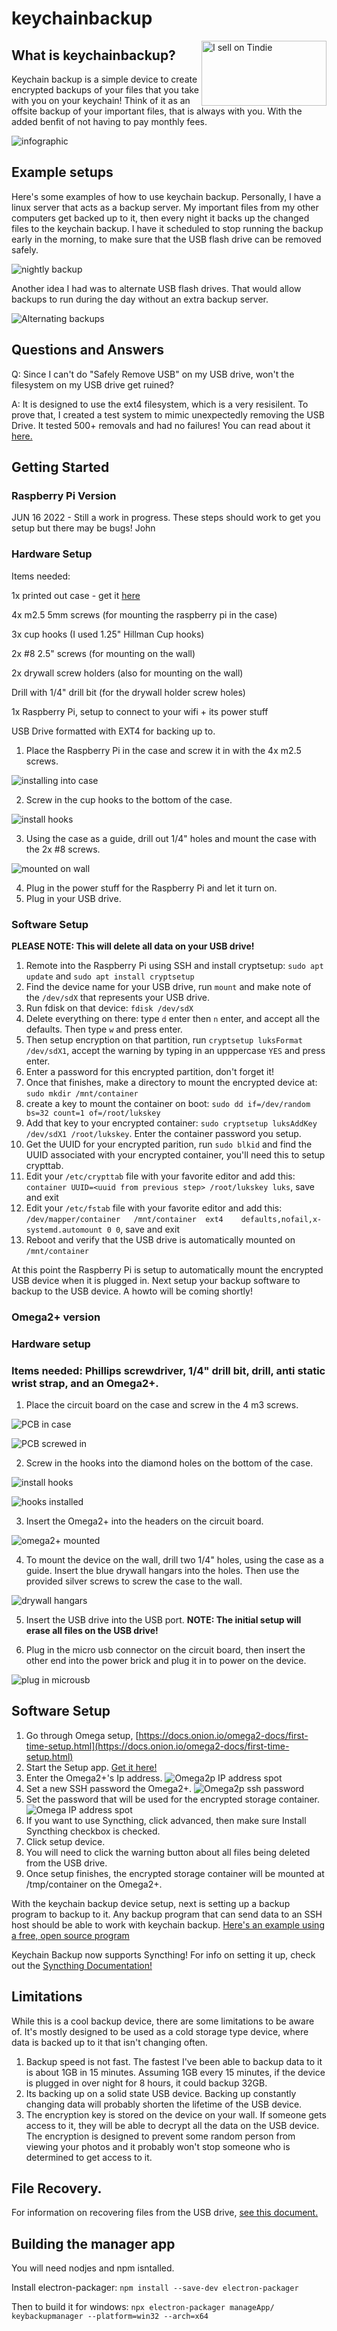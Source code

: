 
# keychainbackup

<a href="https://www.tindie.com/stores/thinklearndo/?ref=offsite_badges&utm_source=sellers_thinklearndo&utm_medium=badges&utm_campaign=badge_large"><img align="right" src="https://d2ss6ovg47m0r5.cloudfront.net/badges/tindie-larges.png" alt="I sell on Tindie" width="200" height="104"></a>

## What is keychainbackup?

Keychain backup is a simple device to create encrypted backups of your files that you take with you on your keychain! Think of it as an offsite backup of your important files, that is always with you. With the added benfit of not having to pay monthly fees.

![infographic](pictures/infographic.png)

## Example setups

Here's some examples of how to use keychain backup. Personally, I have a linux server that acts as a backup server. My important files from my other computers get backed up to it, then every night it backs up the changed files to the keychain backup. I have it scheduled to stop running the backup early in the morning, to make sure that the USB flash drive can be removed safely.

![nightly backup](pictures/nightly_backup.png)

Another idea I had was to alternate USB flash drives. That would allow backups to run during the day without an extra backup server.

![Alternating backups](pictures/alternating_backups.png)

## Questions and Answers

Q: Since I can't do "Safely Remove USB" on my USB drive, won't the filesystem on my USB drive get ruined?

A: It is designed to use the ext4 filesystem, which is a very resisilent. To prove that, I created a test system to mimic unexpectedly removing the USB Drive. It tested 500+ removals and had no failures! You can read about it [here.](docs/TestingResults.md)

## Getting Started

### Raspberry Pi Version

JUN 16 2022 - Still a work in progress. These steps should work to get you setup but there may be bugs! John

### Hardware Setup

Items needed:

1x printed out case - get it [here](case/raspberry_pi_case.stl)

4x m2.5 5mm screws (for mounting the raspberry pi in the case)

3x cup hooks (I used 1.25" Hillman Cup hooks)

2x #8 2.5" screws (for mounting on the wall)

2x drywall screw holders (also for mounting on the wall)

Drill with 1/4" drill bit (for the drywall holder screw holes)

1x Raspberry Pi, setup to connect to your wifi + its power stuff

USB Drive formatted with EXT4 for backing up to.

1. Place the Raspberry Pi in the case and screw it in with the 4x m2.5 screws.

![installing into case](pictures/install_raspberry_pi.jpg)

2. Screw in the cup hooks to the bottom of the case.

![install hooks](pictures/insert_hook_pi.jpg)

3. Using the case as a guide, drill out 1/4" holes and mount the case with the 2x #8 screws.

![mounted on wall](pictures/pi_mounted.jpg)

4. Plug in the power stuff for the Raspberry Pi and let it turn on.
5. Plug in your USB drive.


### Software Setup

**PLEASE NOTE: This will delete all data on your USB drive!**

1. Remote into the Raspberry Pi using SSH and install cryptsetup: ```sudo apt update``` and ```sudo apt install cryptsetup```
2. Find the device name for your USB drive, run ```mount``` and make note of the ```/dev/sdX``` that represents your USB drive.
3. Run fdisk on that device: ```fdisk /dev/sdX```
4. Delete everything on there: type ```d``` enter then ```n``` enter, and accept all the defaults. Then type ```w``` and press enter.
5. Then setup encryption on that partition, run ```cryptsetup luksFormat /dev/sdX1```, accept the warning by typing in an upppercase ```YES``` and press enter.
6. Enter a password for this encrypted partition, don't forget it!
7. Once that finishes, make a directory to mount the encrypted device at: ```sudo mkdir /mnt/container```
8. create a key to mount the container on boot: ```sudo dd if=/dev/random bs=32 count=1 of=/root/lukskey```
9. Add that key to your encrypted container: ```sudo cryptsetup luksAddKey /dev/sdX1 /root/lukskey```. Enter the container password you setup.
10. Get the UUID for your encrypted parition, run ```sudo blkid``` and find the UUID associated with your encrypted container, you'll need this to setup crypttab.
11. Edit your ```/etc/crypttab``` file with your favorite editor and add this: ```container UUID=<uuid from previous step> /root/lukskey luks```, save and exit
12. Edit your ```/etc/fstab``` file with your favorite editor and add this: ```/dev/mapper/container   /mnt/container  ext4    defaults,nofail,x-systemd.automount 0 0```, save and exit
13. Reboot and verify that the USB drive is automatically mounted on ```/mnt/container```

At this point the Raspberry Pi is setup to automatically mount the encrypted USB device when it is plugged in. Next setup your backup software to backup to the USB device. A howto will be coming shortly!


### Omega2+ version

### Hardware setup

### Items needed: Phillips screwdriver, 1/4" drill bit, drill, anti static wrist strap, and an Omega2+.
 1. Place the circuit board on the case and screw in the 4 m3 screws.

 ![PCB in case](pictures/pcb_placed_in_case.jpg)

 ![PCB screwed in](pictures/pcb_screwed_in.jpg)

 2. Screw in the hooks into the diamond holes on the bottom of the case.

 ![install hooks](pictures/install_hooks.jpg)

 ![hooks installed](pictures/hooks_installed.jpg)

 3. Insert the Omega2+ into the headers on the circuit board.

 ![omega2+ mounted](pictures/omega_mounted.jpg)
 
 4. To mount the device on the wall, drill two 1/4" holes, using the case as a guide. Insert the blue drywall hangars into the holes. Then use the provided silver screws to screw the case to the wall.

 ![drywall hangars](pictures/drywall_mounting.jpg)
 
 5. Insert the USB drive into the USB port. <b>NOTE: The initial setup will erase all files on the USB drive!</b>
 
 6. Plug in the micro usb connector on the circuit board, then insert the other end into the power brick and plug it in to power on the device.

 ![plug in microusb](pictures/plug_in_power.jpg)


## Software Setup

 1. Go through Omega setup, [https://docs.onion.io/omega2-docs/first-time-setup.html](https://docs.onion.io/omega2-docs/first-time-setup.html)
 2. Start the Setup app. [Get it here!](https://github.com/johneast2/keychainbackup/releases/tag/V1.1)
 3. Enter the Omega2+'s Ip address.
 ![Omega2p IP address spot](pictures/omega2p_ipaddress.png)
 4. Set a new SSH password the Omega2+.
 ![Omega2p ssh password](pictures/omega2p_ssh_password.png)
 6. Set the password that will be used for the encrypted storage container.
 ![Omega IP address spot](pictures/omega2p_encryptedpassword.png)
 7. If you want to use Syncthing, click advanced, then make sure Install Syncthing checkbox is checked.
 8. Click setup device.
 9. You will need to click the warning button about all files being deleted from the USB drive.
 10. Once setup finishes, the encrypted storage container will be mounted at /tmp/container on the Omega2+.

With the keychain backup device setup, next is setting up a backup program to backup to it. Any backup program that can send data to an SSH host should be able to work with keychain backup. [Here's an example using a free, open source program](docs/SettingUpBackups.md)

Keychain Backup now supports Syncthing! For info on setting it up, check out the [Syncthing Documentation!](docs/SettingUpSyncthing.md)

## Limitations

While this is a cool backup device, there are some limitations to be aware of. It's mostly designed to be used as a cold storage type device, where data is backed up to it that isn't changing often.

1. Backup speed is not fast. The fastest I've been able to backup data to it is about 1GB in 15 minutes. Assuming 1GB every 15 minutes, if the device is plugged in over night for 8 hours, it could backup 32GB.
2. Its backing up on a solid state USB device. Backing up constantly changing data will probably shorten the lifetime of the USB device.
3. The encryption key is stored on the device on your wall. If someone gets access to it, they will be able to decrypt all the data on the USB device. The encryption is designed to prevent some random person from viewing your photos and it probably won't stop someone who is determined to get access to it.

## File Recovery.

For information on recovering files from the USB drive, [see this document.](docs/RecoveringFiles.md)

## Building the manager app

You will need nodjes and npm isntalled.

Install electron-packager: ```npm install --save-dev electron-packager```

Then to build it for windows: ```npx electron-packager manageApp/ keybackupmanager --platform=win32 --arch=x64```
